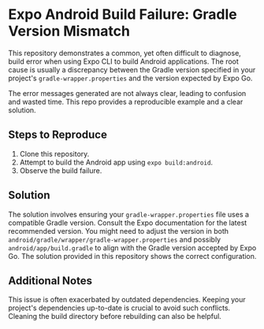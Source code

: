 # Expo Android Build Failure: Gradle Version Mismatch

This repository demonstrates a common, yet often difficult to diagnose, build error when using Expo CLI to build Android applications. The root cause is usually a discrepancy between the Gradle version specified in your project's `gradle-wrapper.properties` and the version expected by Expo Go.

The error messages generated are not always clear, leading to confusion and wasted time. This repo provides a reproducible example and a clear solution.

## Steps to Reproduce

1. Clone this repository.
2. Attempt to build the Android app using `expo build:android`. 
3. Observe the build failure.

## Solution

The solution involves ensuring your `gradle-wrapper.properties` file uses a compatible Gradle version.  Consult the Expo documentation for the latest recommended version. You might need to adjust the version in both `android/gradle/wrapper/gradle-wrapper.properties` and possibly `android/app/build.gradle` to align with the Gradle version accepted by Expo Go.  The solution provided in this repository shows the correct configuration.

## Additional Notes

This issue is often exacerbated by outdated dependencies. Keeping your project's dependencies up-to-date is crucial to avoid such conflicts.  Cleaning the build directory before rebuilding can also be helpful.